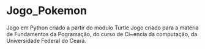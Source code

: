 # Jogo_Pokemon
Jogo em Python criado a partir do modulo Turtle
Jogo criado para a matéria de Fundamentos da Pogramação, do curso de Ci~encia da computação, da Universidade Federal do Ceará.
